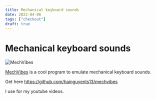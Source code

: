 ```yaml
---
title: Mechanical keyboard sounds
date: 2022-04-06
tags: ["checkout"]
draft: true
---
```


# Mechanical keyboard sounds #

![MechVibes](https://camo.githubusercontent.com/064a15f8aa697f91aefae44c108b80e03c0a8bf4b3c4b9e78dabc385c2f106c5/68747470733a2f2f692e696d6775722e636f6d2f37387155554c412e6a7067)

[MechVibes](https://github.com/hainguyents13/mechvibes "MechVibes") is a cool program to emulate mechanical keyboard sounds.

Get here <https://github.com/hainguyents13/mechvibes>

I use for my youtube videos.

